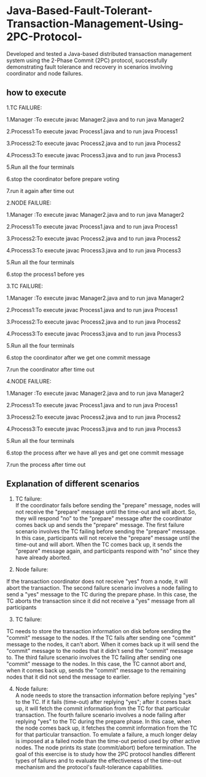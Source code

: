# Java-Based-Fault-Tolerant-Transaction-Management-Using-2PC-Protocol-
Developed and tested a Java-based distributed transaction management system using the 2-Phase Commit (2PC) protocol, successfully demonstrating fault tolerance and recovery in scenarios involving coordinator and node failures. 

## how to execute 
1.TC FAILURE:

  1.Manager :To execute javac Manager2.java and to run java Manager2
  
  2.Process1:To execute javac Process1.java and to run java Process1
  
  3.Process2:To execute javac Process2.java and to run java Process2
  
  4.Process3:To execute javac Process3.java and to run java Process3
  
  5.Run all the four terminals
  
  6.stop the coordinator before prepare voting
  
  7.run it again after time out
  
2.NODE FAILURE: 
  
  1.Manager :To execute javac Manager2.java and to run java Manager2
  
  2.Process1:To execute javac Process1.java and to run java Process1
  
  3.Process2:To execute javac Process2.java and to run java Process2
  
  4.Process3:To execute javac Process3.java and to run java Process3
  
  5.Run all the four terminals
  
  6.stop the process1 before yes
  
3.TC FAILURE:
 
  1.Manager :To execute javac Manager2.java and to run java Manager2
  
  2.Process1:To execute javac Process1.java and to run java Process1
  
  3.Process2:To execute javac Process2.java and to run java Process2
  
  4.Process3:To execute javac Process3.java and to run java Process3
  
  5.Run all the four terminals
  
  6.stop the coordinator after we get one commit message
  
  7.run the coordinator after time out
  
4.NODE FAILURE:
  
  1.Manager :To execute javac Manager2.java and to run java Manager2
  
  2.Process1:To execute javac Process1.java and to run java Process1
  
  3.Process2:To execute javac Process2.java and to run java Process2
  
  4.Process3:To execute javac Process3.java and to run java Process3
  
  5.Run all the four terminals
  
  6.stop the process after we have all yes and get one commit message
  
  7.run the process after time out
  
  ## Explanation of different scenarios
01. TC failure:  
If the coordinator fails before sending the "prepare" message, nodes will not receive the "prepare" message until the time-out and will abort. So, they will respond "no" to the "prepare" message after the coordinator comes back up and sends the "prepare" message.
The first failure scenario involves the TC failing before sending the "prepare" message. In this case, participants will not receive the "prepare" message until the time-out and will abort. When the TC comes back up, it sends the "prepare" message again, and participants respond with "no" since they have already aborted.

02. Node failure:
  
If the transaction coordinator does not receive "yes" from a node, it will abort the transaction.
The second failure scenario involves a node failing to send a "yes" message to the TC during the prepare phase. In this case, the TC aborts the transaction since it did not receive a "yes" message from all participants

03. TC failure:
   
TC needs to store the transaction information on disk before sending the "commit" message to the nodes. If the TC fails after sending one "commit" message to the nodes, it can't abort. When it comes back up it will send the "commit" message to the nodes that it didn't send the "commit" message to.
The third failure scenario involves the TC failing after sending one "commit" message to the nodes. In this case, the TC cannot abort and, when it comes back up, sends the "commit" message to the remaining nodes that it did not send the message to earlier.

04. Node failure:  
A node needs to store the transaction information before replying "yes" to the TC. If it fails (time-out) after replying "yes"; after it comes back up, it will fetch the commit information from the TC for that particular transaction.
The fourth failure scenario involves a node failing after replying "yes" to the TC during the prepare phase. In this case, when the node comes back up, it fetches the commit information from the TC for that particular transaction.
To emulate a failure, a much longer delay is imposed at a failed node than the time-out period used by other active nodes. The node prints its state (commit/abort) before termination. The goal of this exercise is to study how the 2PC protocol handles different types of failures and to evaluate the effectiveness of the time-out mechanism and the protocol's fault-tolerance capabilities.




